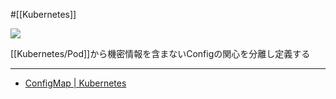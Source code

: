  #[[Kubernetes]]

![](https://github.com/kubernetes/community/raw/master/icons/png/resources/labeled/cm-128.png)

[[Kubernetes/Pod]]から機密情報を含まないConfigの関心を分離し定義する

---

- [ConfigMap | Kubernetes](https://kubernetes.io/ja/docs/concepts/configuration/configmap/)